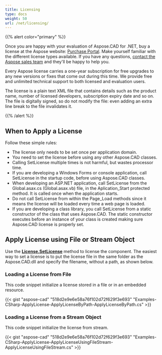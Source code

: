 ```yaml
---
title: Licensing
type: docs
weight: 50
url: /net/licensing/
---
```


{{% alert color="primary" %}}

Once you are happy with your evaluation of Aspose.CAD for .NET, buy a license at the Aspose website: [Purchase Portal](https://purchase.aspose.com/default.aspx). Make yourself familiar with the different license types available. If you have any questions, [contact the Aspose sales team](https://company.aspose.com/contact) and they'll be happy to help you.

Every Aspose license carries a one-year subscription for free upgrades to any new versions or fixes that come out during this time. We provide free and unlimited technical support to both licensed and evaluation users.

The license is a plain text XML file that contains details such as the product name, number of licensed developers, subscription expiry date and so on. The file is digitally signed, so do not modify the file: even adding an extra line break to the file invalidates it.

{{% /alert %}}

## **When to Apply a License**

Follow these simple rules:

- The license only needs to be set once per application domain.
- You need to set the license before using any other Aspose.CAD classes.
- Calling SetLicense multiple times is not harmful, but wastes processor time.
- If you are developing a Windows Forms or console application, call SetLicense in the startup code, before using Aspose.CAD classes.
- When developing an ASP.NET application, call SetLicense from the Global.asax.cs (Global.asax.vb) file, in the Aplication_Start protected method. It is called once when the application starts.
- Do not call SetLicense from within the Page_Load methods since it means the license will be loaded every time a web page is loaded.
- If you are developing a class library, you call SetLicense from a static constructor of the class that uses Aspose.CAD. The static constructor executes before an instance of your class is created making sure Aspose.CAD license is properly set.

## **Apply License using File or Stream Object**

Use the **[License.SetLicense](https://apireference.aspose.com/cad/net/aspose.cad.license/setlicense/methods/1)** method to license the component. The easiest way to set a license is to put the license file in the same folder as the Aspose.CAD.dll and specify the filename, without a path, as shown below.

### **Loading a License from File**

This code snippet initialize a license stored in a file or in an embedded resource.

{{< gist "aspose-cad" "518d2e9e6e58a76f102d72f629f3e693" "Examples-CSharp-ApplyLicense-ApplyLicenseByPath-ApplyLicenseByPath.cs" >}}

### **Loading a License from a Stream Object**

This code snippet initialize the license from stream.

{{< gist "aspose-cad" "518d2e9e6e58a76f102d72f629f3e693" "Examples-CSharp-ApplyLicense-ApplyLicenseUsingFileStream-ApplyLicenseUsingFileStream.cs" >}}
